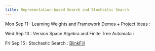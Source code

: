 ```yaml
---
title: Representation-based Search and Stochastic Search
---
```


Mon Sep 11
: Learning Weights and Framework Demos + Project Ideas
  : []()

Wed Sep 13
: Version Space Algebra and Finite Tree Automata
  : []()

Fri Sep 15
: Stochastic Search
  : [BlinkFill](https://www.microsoft.com/en-us/research/wp-content/uploads/2016/09/vldb16.pdf)
